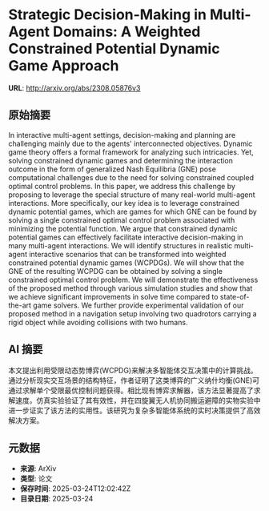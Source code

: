 # Strategic Decision-Making in Multi-Agent Domains: A Weighted Constrained Potential Dynamic Game Approach

**URL**: http://arxiv.org/abs/2308.05876v3

## 原始摘要

In interactive multi-agent settings, decision-making and planning are
challenging mainly due to the agents' interconnected objectives. Dynamic game
theory offers a formal framework for analyzing such intricacies. Yet, solving
constrained dynamic games and determining the interaction outcome in the form
of generalized Nash Equilibria (GNE) pose computational challenges due to the
need for solving constrained coupled optimal control problems. In this paper,
we address this challenge by proposing to leverage the special structure of
many real-world multi-agent interactions. More specifically, our key idea is to
leverage constrained dynamic potential games, which are games for which GNE can
be found by solving a single constrained optimal control problem associated
with minimizing the potential function. We argue that constrained dynamic
potential games can effectively facilitate interactive decision-making in many
multi-agent interactions. We will identify structures in realistic multi-agent
interactive scenarios that can be transformed into weighted constrained
potential dynamic games (WCPDGs). We will show that the GNE of the resulting
WCPDG can be obtained by solving a single constrained optimal control problem.
We will demonstrate the effectiveness of the proposed method through various
simulation studies and show that we achieve significant improvements in solve
time compared to state-of-the-art game solvers. We further provide experimental
validation of our proposed method in a navigation setup involving two
quadrotors carrying a rigid object while avoiding collisions with two humans.


## AI 摘要

本文提出利用受限动态势博弈(WCPDG)来解决多智能体交互决策中的计算挑战。通过分析现实交互场景的结构特征，作者证明了这类博弈的广义纳什均衡(GNE)可通过求解单个受限最优控制问题获得。相比现有博弈求解器，该方法显著提高了求解速度。仿真实验验证了其有效性，并在四旋翼无人机协同搬运避障的实物实验中进一步证实了该方法的实用性。该研究为复杂多智能体系统的实时决策提供了高效解决方案。

## 元数据

- **来源**: ArXiv
- **类型**: 论文
- **保存时间**: 2025-03-24T12:02:42Z
- **目录日期**: 2025-03-24
